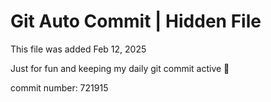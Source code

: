 # Git Auto Commit | Hidden File

This file was added Feb 12, 2025

Just for fun and keeping my daily git commit active 🤪

commit number: 721915
